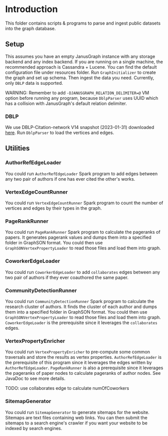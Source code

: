 # Introduction

This folder contains scripts & programs to parse and ingest
public datasets into the graph database.

## Setup

This assumes you have an empty JanusGraph instance with any storage backend and
any index backend. If you are running on a single machine, the recommended approach
is Cassandra + Lucene. You can find the default configuration file under resources
folder. Run `GraphInitializer` to create the graph and set up schema. Then ingest
the data you need. Currently, only `DBLP` data is supported.

WARNING: Remember to add `-DJANUSGRAPH_RELATION_DELIMITER=@` VM option before running
any program, because `DblpParser` uses UUID which has a collision with JanusGraph's
default relation delimiter.

### DBLP

We use DBLP-Citation-network V14 snapshot (2023-01-31) downloaded [here](https://www.aminer.org/citation).
Run `DblpParser` to load the vertices and edges. 

## Utilities

### AuthorRefEdgeLoader

You could run `AuthorRefEdgeLoader` Spark
program to add edges between any two pair of authors if one has ever cited the other's works.

### VertexEdgeCountRunner

You could run `VertexEdgeCountRunner` Spark program to count the number of vertices and edges
by their types in the graph.

### PageRankRunner

You could run `PageRankRunner` Spark program to calculate the pageranks of papers. It generates
pagerank values and dumps them into a specified folder in GraphSON format. You could then use
`GraphSONVertexPropertyLoader` to read those files and load them into graph.

### CoworkerEdgeLoader

You could run `CoworkerEdgeLoader` to add `collaborates` edges between any two pair of authors
if they ever coauthored the same paper.

### CommunityDetectionRunner

You could run `CommunityDetectionRunner` Spark program to calculate the research cluster of authors. It finds
the cluster of each author and dumps them into a specified folder in GraphSON format. You could then use
`GraphSONVertexPropertyLoader` to read those files and load them into graph. `CoworkerEdgeLoader` is the
prerequisite since it leverages the `collaborates` edges.

### VertexPropertyEnricher

You could run `VertexPropertyEnricher` to pre-compute some common traversals
and store the results as vertex properties. `AuthorRefEdgeLoader` is the prerequisite
of this program since it leverages the edges written by `AuthorRefEdgeLoader`.
`PageRankRunner` is also a prerequisite since it leverages the pageranks of paper
nodes to calculate pageranks of author nodes. See JavaDoc to see more details.

TODO: use collaborates edge to calculate numOfCoworkers

### SitemapGenerator

You could run `SitemapGenerator` to generate sitemaps for the website. Sitemaps are text
files containing web links. You can then submit the sitemaps to a search engine's crawler
if you want your website to be indexed by search engines.
